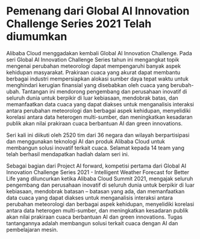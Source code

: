 # Pemenang dari Global AI Innovation Challenge Series 2021 Telah diumumkan

Alibaba Cloud menggadakan kembali Global AI Innovation Challenge. Pada seri Global AI Innovation Challenge Series tahun ini mengangkat topik mengenai perubahan meteorologi dapat mempengaruhi banyak aspek kehidupan masyarakat. Prakiraan cuaca yang akurat dapat membantu berbagai industri mempersiapkan alokasi sumber daya tepat waktu untuk menghindari kerugian finansial yang disebabkan oleh cuaca yang berubah-ubah. Tantangan ini mendorong pengembang dan perusahaan inovatif di seluruh dunia untuk berpikir di luar kebiasaan, mendobrak batas, dan memanfaatkan data cuaca yang dapat diakses untuk menganalisis interaksi antara perubahan meteorologi dan berbagai aspek kehidupan, menyelidiki korelasi antara data heterogen multi-sumber, dan meningkatkan kesadaran publik akan nilai prakiraan cuaca berbantuan AI dan green innovations.

Seri kali ini diikuti oleh 2520 tim dari 36 negara dan wilayah berpartisipasi dan menggunakan teknologi AI dan produk Alibaba Cloud untuk membangun solusi inovatif terkait cuaca. Selamat kepada 14 team yang telah berhasil mendapatkan hadiah dalam seri ini.

Sebagai bagian dari Project AI forward, kompetisi pertama dari Global AI Innovation Challenge Series 2021 - Intelligent Weather Forecast for Better Life yang diluncurkan ketika Alibaba Cloud Summit 2021, mengajak seluruh pengembang dan perusahaan inovatif di seluruh dunia untuk berpikir di luar kebiasaan, mendobrak batasan – batasan yang ada, dan memanfaatkan data cuaca yang dapat diakses untuk menganalisis interaksi antara perubahan meteorologi dan berbagai aspek kehidupan, menyelidiki korelasi antara data heterogen multi-sumber, dan meningkatkan kesadaran publik akan nilai prakiraan cuaca berbantuan AI dan green innovations. Tugas tantangannya adalah membangun solusi terkait cuaca dengan AI dan pembelajaran mesin.